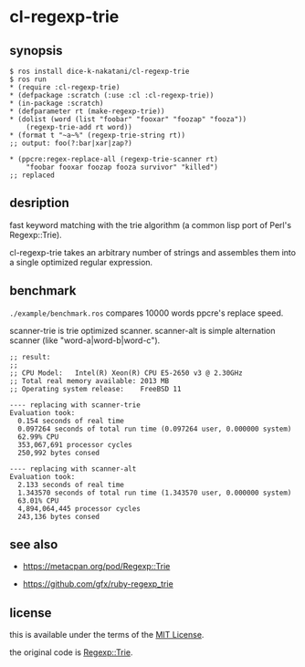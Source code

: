 # cl-regexp-trie

## synopsis

```
$ ros install dice-k-nakatani/cl-regexp-trie
$ ros run
* (require :cl-regexp-trie)
* (defpackage :scratch (:use :cl :cl-regexp-trie))
* (in-package :scratch)
* (defparameter rt (make-regexp-trie))
* (dolist (word (list "foobar" "fooxar" "foozap" "fooza"))
    (regexp-trie-add rt word))
* (format t "~a~%" (regexp-trie-string rt))
;; output: foo(?:bar|xar|zap?)

* (ppcre:regex-replace-all (regexp-trie-scanner rt) 
    "foobar fooxar foozap fooza survivor" "killed")
;; replaced
```

## desription

fast keyword matching with the trie algorithm (a common lisp port of Perl's Regexp::Trie).

cl-regexp-trie takes an arbitrary number of strings and assembles them into a single optimized regular expression.

## benchmark

`./example/benchmark.ros` compares 10000 words ppcre's replace speed.

scanner-trie is trie optimized scanner. scanner-alt is simple alternation scanner (like "word-a|word-b|word-c").

```
;; result:
;;
;; CPU Model:	Intel(R) Xeon(R) CPU E5-2650 v3 @ 2.30GHz
;; Total real memory available:	2013 MB
;; Operating system release:	FreeBSD 11

---- replacing with scanner-trie
Evaluation took:
  0.154 seconds of real time
  0.097264 seconds of total run time (0.097264 user, 0.000000 system)
  62.99% CPU
  353,067,691 processor cycles
  250,992 bytes consed
  
---- replacing with scanner-alt
Evaluation took:
  2.133 seconds of real time
  1.343570 seconds of total run time (1.343570 user, 0.000000 system)
  63.01% CPU
  4,894,064,445 processor cycles
  243,136 bytes consed
```

## see also

* https://metacpan.org/pod/Regexp::Trie

* https://github.com/gfx/ruby-regexp_trie


## license

this is available under the terms of the [MIT License](http://opensource.org/licenses/MIT).

the original code is [Regexp::Trie](https://metacpan.org/pod/Regexp::Trie).
